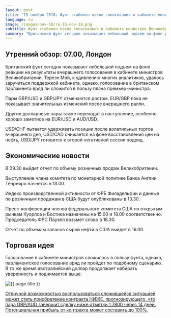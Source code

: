 ```yaml
---
layout: post
title: "15 ноября 2018: Фунт стабилен после голосования в кабинете министров Великобритании"
language: ru
image: /images/nov-18/ru-15-nov-18.png
subtitle: Фунт стабилен после голосования в кабинете министров Великобритании
summary: "Британский фунт сегодня показывает небольшой подъем на фоне реакции на результаты вчерашнего голосования в кабинете министров Великобритании"
---
```

## Утренний обзор: 07.00, Лондон
 
Британский фунт сегодня показывает небольшой подъем на фоне реакции на результаты вчерашнего голосования в кабинете министров Великобритании. Терезе Мэй, к удивлению многих аналитиков, удалось заручиться поддержкой кабинета, однако, голосование в британском парламента вряд ли сложится в пользу плана премьер-министра.

Пары GBP/USD и GBP/JPY отмечаются ростом, EUR/GBP пока не показывает значительных изменений после вчерашнего ралли.

Другие долларовые пары также переходят в наступление, особенно хорошо заметное на EUR/USD и AUD/USD.

USD/CHF пытается удерживать позиции после волатильных торгов вчерашнего дня, USD/CAD снижается на фоне восстановления цен на нефть, USD/JPY готовится к второй негативной сессии подряд.
 
## Экономические новости
 
В 09.30 выйдет отчет по объему розничных продаж Великобритании.

Выступление члена комитета по монетарной политике Банка Англии Тенрейро начнется в 13.00.

Индекс производственной активности от ФРБ Филадельфии и данные по розничным продажам в США будут опубликованы в 13.30.

Пресс-конференции членов федерального комитета США по открытым рынкам Куорлса и Бостика назначены на 15.00 и 18.00 соответственно. Председатель ФРС Пауэлл возьмет слово в 16.30.

Отчет по объемам запасов сырой нефти в США выйдет в 16.00.

## Торговая идея

Голосование в кабинете министров сложилось в пользу фунта, однако, парламентское голосование вряд ли пройдет по подобному сценарию. В то же время австралийский доллар продолжает набирать уверенность и поднимается выше.

<img src="{{ site.url }}/images/nov-18/ru-15-nov-18.png" alt="{{ page.title }}"  title="{{ page.title }}">

<a href="%LINK%%?currency=USD&market=forex&underlying=frxGBPAUD&formname=higherlower&duration_amount=14&duration_units=d&amount=10&amount_type=stake&expiry_type=duration&barrier=1.7800" target="_blank">Отличной возможностью воспользоваться сложившейся ситуацией может стать приобретение контракта НИЖЕ, прогнозирующего, что пара GBP/AUD завершит сделку ниже отметки 1.7800 через 14 дней. Потенциальная прибыль от контракта может составить до 100%.</a>
